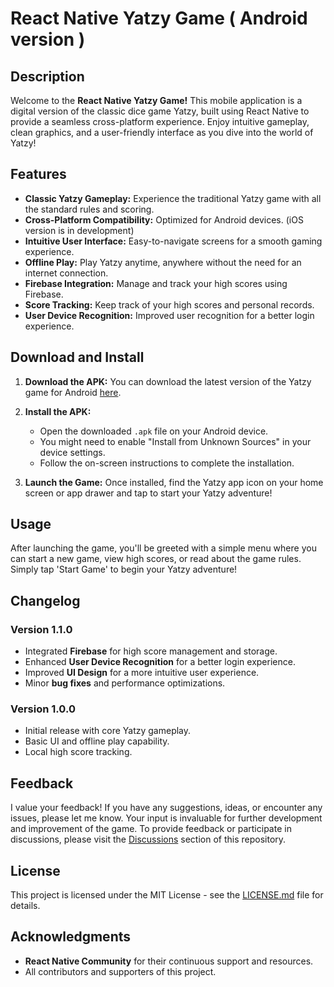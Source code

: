 # React Native Yatzy Game ( Android version )

## Description

Welcome to the **React Native Yatzy Game!** This mobile application is a digital version of the classic dice game Yatzy, built using React Native to provide a seamless cross-platform experience. Enjoy intuitive gameplay, clean graphics, and a user-friendly interface as you dive into the world of Yatzy!

## Features

- **Classic Yatzy Gameplay:** Experience the traditional Yatzy game with all the standard rules and scoring.
- **Cross-Platform Compatibility:** Optimized for Android devices. (iOS version is in development)
- **Intuitive User Interface:** Easy-to-navigate screens for a smooth gaming experience.
- **Offline Play:** Play Yatzy anytime, anywhere without the need for an internet connection.
- **Firebase Integration:** Manage and track your high scores using Firebase.
- **Score Tracking:** Keep track of your high scores and personal records.
- **User Device Recognition:** Improved user recognition for a better login experience.

## Download and Install

1. **Download the APK:**
   You can download the latest version of the Yatzy game for Android [here](https://github.com/Sabata79/RN_Yatzee/blob/master/release/).  

2. **Install the APK:**
   - Open the downloaded `.apk` file on your Android device.
   - You might need to enable "Install from Unknown Sources" in your device settings.
   - Follow the on-screen instructions to complete the installation.

3. **Launch the Game:**
   Once installed, find the Yatzy app icon on your home screen or app drawer and tap to start your Yatzy adventure!

## Usage

After launching the game, you'll be greeted with a simple menu where you can start a new game, view high scores, or read about the game rules. Simply tap 'Start Game' to begin your Yatzy adventure!

## Changelog

### Version 1.1.0
- Integrated **Firebase** for high score management and storage.
- Enhanced **User Device Recognition** for a better login experience.
- Improved **UI Design** for a more intuitive user experience.
- Minor **bug fixes** and performance optimizations.

### Version 1.0.0
- Initial release with core Yatzy gameplay.
- Basic UI and offline play capability.
- Local high score tracking.

## Feedback

I value your feedback! If you have any suggestions, ideas, or encounter any issues, please let me know. Your input is invaluable for further development and improvement of the game.
To provide feedback or participate in discussions, please visit the [Discussions]( https://github.com/Sabata79/RN_Yatzee_FULL-GAME/discussions/1 ) section of this repository.

## License

This project is licensed under the MIT License - see the [LICENSE.md](LICENSE.md) file for details.

## Acknowledgments

- **React Native Community** for their continuous support and resources.
- All contributors and supporters of this project.
